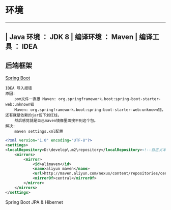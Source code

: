 # 环境

--------------------
|  Java 环境 ： JDK 8
|  编译环境  ：  Maven
|  编译工具  ：  IDEA
--------------------

## 后端框架

[Spring Boot](https://start.spring.io/)

	IDEA 导入报错
	原因:
		pom文件一直报 Maven: org.springframework.boot:spring-boot-starter-web:unknown错
		Maven: org.springframework.boot:spring-boot-starter-web:unknown错，还有就是依赖的jar包下划红线，
		然后感觉就是自己maven镜像里面搜不到这个包。
	解决:
		maven settings.xml配置

```xml
<?xml version="1.0" encoding="UTF-8"?>
<settings> 
<localRepository>D:\develop\.m2\repository</localRepository><!--自定义本地仓库路径-->
    <mirrors>
        <mirror>
            <id>alimaven</id>
            <name>aliyun maven</name>
            <url>http://maven.aliyun.com/nexus/content/repositories/central/</url>
            <mirrorOf>central</mirrorOf>
        </mirror>
    </mirrors>
</settings>
```

Spring Boot JPA & Hibernet